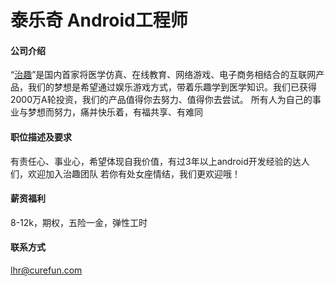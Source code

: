 泰乐奇 Android工程师
==========

#### 公司介绍
“[治趣](http://www.curefun.com)”是国内首家将医学仿真、在线教育、网络游戏、电子商务相结合的互联网产品，我们的梦想是希望通过娱乐游戏方式，带着乐趣学到医学知识。我们已获得2000万A轮投资，我们的产品值得你去努力、值得你去尝试。
所有人为自己的事业与梦想而努力，痛并快乐着，有福共享、有难同  

#### 职位描述及要求
有责任心、事业心，希望体现自我价值，有过3年以上android开发经验的达人们，欢迎加入治趣团队
若你有处女座情结，我们更欢迎哦！

#### 薪资福利
8-12k，期权，五险一金，弹性工时

#### 联系方式
[lhr@curefun.com](mailto:hr@curefun.com)  